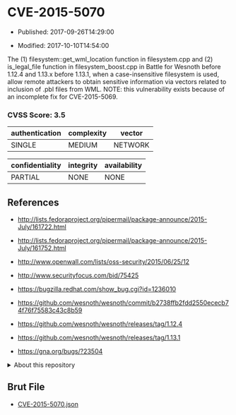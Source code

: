 # CVE-2015-5070

- Published: 2017-09-26T14:29:00

- Modified: 2017-10-10T14:54:00

The (1) filesystem::get_wml_location function in filesystem.cpp and (2) is_legal_file function in filesystem_boost.cpp in Battle for Wesnoth before 1.12.4 and 1.13.x before 1.13.1, when a case-insensitive filesystem is used, allow remote attackers to obtain sensitive information via vectors related to inclusion of .pbl files from WML.  NOTE: this vulnerability exists because of an incomplete fix for CVE-2015-5069.

### CVSS Score: **3.5**

| authentication | complexity | vector |
| --- | --- | --- |
| SINGLE | MEDIUM | NETWORK |

| confidentiality | integrity | availability |
| --- | --- | --- |
| PARTIAL | NONE | NONE |

## References

* http://lists.fedoraproject.org/pipermail/package-announce/2015-July/161722.html

* http://lists.fedoraproject.org/pipermail/package-announce/2015-July/161752.html

* http://www.openwall.com/lists/oss-security/2015/06/25/12

* http://www.securityfocus.com/bid/75425

* https://bugzilla.redhat.com/show_bug.cgi?id=1236010

* https://github.com/wesnoth/wesnoth/commit/b2738ffb2fdd2550ececb74f76f75583c43c8b59

* https://github.com/wesnoth/wesnoth/releases/tag/1.12.4

* https://github.com/wesnoth/wesnoth/releases/tag/1.13.1

* https://gna.org/bugs/?23504

<details>
<summary>About this repository</summary> 

  This repository is part of the project [Live Hack CVE](https://github.com/Live-Hack-CVE). Main website can be found [www.live-hack.org](https://www.live-hack.org) 
  
  Made by [Sn0wAlice](https://github.com/Sn0wAlice) for the people that care about security and need to have a feed of the latest CVEs. Hope you enjoy it, don't forget to star the repo and follow me on [Twitter](https://twitter.com/Sn0wAlice) and [Github](https://github.com/Sn0wAlice). And that is my [personnal website](https://www.alice-snow.me/)

  - [Home Page](https://github.com/Live-Hack-CVE)
  - [Framework](https://github.com/Live-Hack-CVE/cve-framework)
  - [CVE database](https://github.com/Live-Hack-CVE/full_database)
  - [Changelog](https://github.com/Live-Hack-CVE/Changelog)
</details>

## Brut File

* [CVE-2015-5070.json](https://raw.githubusercontent.com/Live-Hack-CVE/full_database/main/cves/2015/CVE-2015-5070.json)

